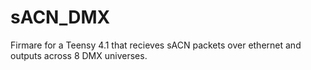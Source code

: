 # sACN_DMX
Firmare for a Teensy 4.1 that recieves sACN packets over ethernet and outputs across 8 DMX universes.
